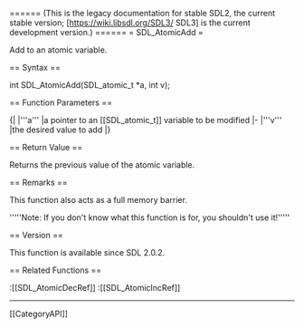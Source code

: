 ====== (This is the legacy documentation for stable SDL2, the current stable version; [https://wiki.libsdl.org/SDL3/ SDL3] is the current development version.) ======
= SDL_AtomicAdd =

Add to an atomic variable.

== Syntax ==

<syntaxhighlight lang='c'>
int SDL_AtomicAdd(SDL_atomic_t *a, int v);
</syntaxhighlight>

== Function Parameters ==

{|
|'''a'''
|a pointer to an [[SDL_atomic_t]] variable to be modified
|-
|'''v'''
|the desired value to add
|}

== Return Value ==

Returns the previous value of the atomic variable.

== Remarks ==

This function also acts as a full memory barrier.

'''''Note: If you don't know what this function is for, you shouldn't use
it!'''''

== Version ==

This function is available since SDL 2.0.2.

== Related Functions ==

:[[SDL_AtomicDecRef]]
:[[SDL_AtomicIncRef]]

----
[[CategoryAPI]]


